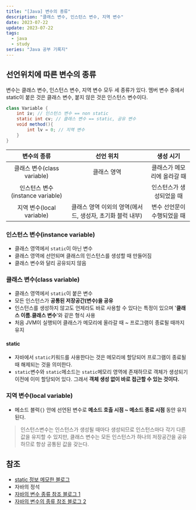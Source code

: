 ```yaml
---
title: "[Java] 변수의 종류"
description: "클래스 변수, 인스턴스 변수, 지역 변수"
date: 2023-07-22
update: 2023-07-22
tags:
  - java
  - study
series: "Java 공부 기록지"
---
```


## 선언위치에 따른 변수의 종류

변수는 클래스 변수, 인스턴스 변수, 지역 변수 모두 세 종류가 있다.
멤버 변수 중에서 static이 붙은 것은 클래스 변수, 붙지 않은 것은 인스턴스 변수이다.
```java
class Variable {
    int iv; // 인스턴스 변수 == non static
    static int cv; // 클래스 변수 == static, 공유 변수
    void method(){
        int lv = 0; // 지역 변수
    }
}
```
| 변수의 종류 | 선언 위치 | 생성 시기 |
| :---: | :---: | :---: |
|클래스 변수(class variable) | 클래스 영역 | 클래스가 메모리에 올라갈 때 |
|인스턴스 변수(instance variable) |      | 인스턴스가 생성되었을 때|
|지역 변수(local variable)| 클래스 영역 이외의 영역(메서드, 생성자, 초기화 블럭 내부) | 변수 선언문이 수행되었을 때 |

### 인스턴스 변수(instance variable)

- 클래스 영역에서 `static`이 아닌 변수
- 클래스 영역에 선언되며 클래스의 인스턴스를 생성할 때 만들어짐
- 클래스 변수와 달리 공유되지 않음


### 클래스 변수(class variable)

- 클래스 영역에서 `static`이 붙은 변수
- 모든 인스턴스가 **공통된 저장공간(변수)을 공유**
- 인스턴스를 생성하지 않고도 언제라도 바로 사용할 수 있다는 특정이 있으며 '**클래스 이름.클래스 변수**'와 같은 형식 사용
- 처음 JVM이 실행되어 클래스가 메모리에 올라갈 때 ~ 프로그램이 종료될 때까지 유지

#### static
- 자바에서 `static`키워드를 사용한다는 것은 메모리에 할당되어 프로그램이 종료될 때 해제되는 것을 의미한다.  
- `static`변수와 `static`메소드는 `static`메모리 영역에 존재하므로 객체가 생성되기 이전에 이미 할당되어 있다. 그래서 **객체 생성 없이 바로 접근할 수 있는 것이다.**


### 지역 변수(local variable)

- 메소드 블럭`{}` 안에 선언된 변수로 **메소드 호출 시점 ~ 메소드 종료 시점** 동안 유지된다.

> 인스턴스변수는 인스턴스가 생성될 때마다 생성되므로 인스턴스마다 각기 다른 값을 유지할 수 있지만, 클래스 변수는 모든 인스턴스가 하나의 저장공간을 공유하므로 항상 공통된 값을 갖는다.

## 참조
- [static 정보 메모한 블로그](https://mangkyu.tistory.com/47)
- 자바의 정석
- [자바의 변수 종류 참조 블로그 1](https://velog.io/@steadygo247/%ED%81%B4%EB%9E%98%EC%8A%A4%EB%B3%80%EC%88%98%EC%99%80-%EC%9D%B8%EC%8A%A4%ED%84%B4%EC%8A%A4%EB%B3%80%EC%88%98%EB%A5%BC-memory-%EA%B4%80%EC%A0%90%EC%97%90%EC%84%9C-%EB%B3%B8%EB%8B%A4%EB%A9%B4)
- [자바의 변수의 종류 참조 블로그 2](https://tadaktadak-it.tistory.com/12)